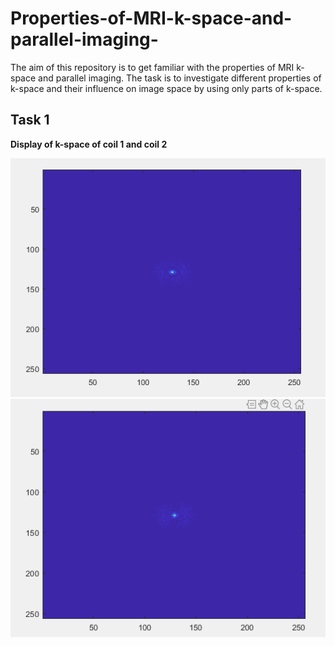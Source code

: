 # Properties-of-MRI-k-space-and-parallel-imaging-
The aim of this repository is to get familiar with the properties of MRI k-space and parallel imaging. The task is to investigate different properties of k-space and their influence on image space by using only parts of k-space.

## Task 1

**Display of k-space of coil 1 and coil 2**

![](Image_Plots/Task_1/1_k_space_coil1.png)![](Image_Plots/Task_1/2_k_space_coil2.png)


